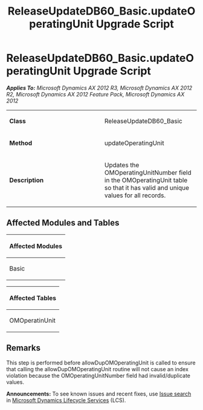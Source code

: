 ﻿---
title: ReleaseUpdateDB60_Basic.updateOperatingUnit Upgrade Script
TOCTitle: ReleaseUpdateDB60_Basic.updateOperatingUnit Upgrade Script
ms:assetid: 3668d02c-1e0c-aca9-2a5a-3f908bdec353
ms:mtpsurl: https://msdn.microsoft.com/en-us/library/JJ685169(v=AX.60)
ms:contentKeyID: 49707622
ms.date: 05/18/2015
mtps_version: v=AX.60
---

# ReleaseUpdateDB60\_Basic.updateOperatingUnit Upgrade Script 


_**Applies To:** Microsoft Dynamics AX 2012 R3, Microsoft Dynamics AX 2012 R2, Microsoft Dynamics AX 2012 Feature Pack, Microsoft Dynamics AX 2012_

<table>
<colgroup>
<col style="width: 50%" />
<col style="width: 50%" />
</colgroup>
<tbody>
<tr class="odd">
<td><p><strong>Class</strong></p></td>
<td><p>ReleaseUpdateDB60_Basic</p></td>
</tr>
<tr class="even">
<td><p><strong>Method</strong></p></td>
<td><p>updateOperatingUnit</p></td>
</tr>
<tr class="odd">
<td><p><strong>Description</strong></p></td>
<td><p>Updates the OMOperatingUnitNumber field in the OMOperatingUnit table so that it has valid and unique values for all records.</p></td>
</tr>
</tbody>
</table>


## Affected Modules and Tables

<table>
<colgroup>
<col style="width: 100%" />
</colgroup>
<thead>
<tr class="header">
<th><p>Affected Modules</p></th>
</tr>
</thead>
<tbody>
<tr class="odd">
<td><p>Basic</p></td>
</tr>
</tbody>
</table>


<table>
<colgroup>
<col style="width: 100%" />
</colgroup>
<thead>
<tr class="header">
<th><p>Affected Tables</p></th>
</tr>
</thead>
<tbody>
<tr class="odd">
<td><p>OMOperatinUnit</p></td>
</tr>
</tbody>
</table>


## Remarks

This step is performed before allowDupOMOperatingUnit is called to ensure that calling the allowDupOMOperatingUnit routine will not cause an index violation because the OMOperatingUnitNumber field had invalid/duplicate values.

  
**Announcements:** To see known issues and recent fixes, use [Issue search](http://go.microsoft.com/fwlink/?linkid=389258) in [Microsoft Dynamics Lifecycle Services](http://go.microsoft.com/fwlink/?linkid=306505) (LCS).

